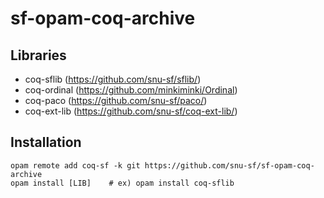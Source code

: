 # sf-opam-coq-archive

## Libraries
- coq-sflib (https://github.com/snu-sf/sflib/)
- coq-ordinal (https://github.com/minkiminki/Ordinal)
- coq-paco (https://github.com/snu-sf/paco/)
- coq-ext-lib (https://github.com/snu-sf/coq-ext-lib/)

## Installation
```
opam remote add coq-sf -k git https://github.com/snu-sf/sf-opam-coq-archive
opam install [LIB]    # ex) opam install coq-sflib
```
